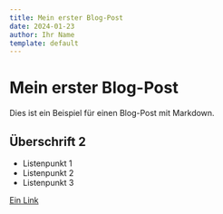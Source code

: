 ```yaml
---
title: Mein erster Blog-Post
date: 2024-01-23
author: Ihr Name
template: default
---
```


# Mein erster Blog-Post

Dies ist ein Beispiel für einen Blog-Post mit Markdown.

## Überschrift 2

- Listenpunkt 1
- Listenpunkt 2
- Listenpunkt 3

[Ein Link](https://example.com) 